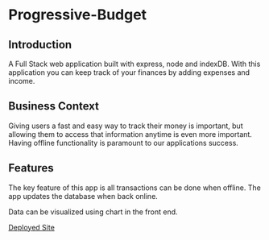 # Progressive-Budget

## Introduction

A Full Stack web application built with express, node and indexDB. With this application you can keep track of your finances by adding expenses and income.

## Business Context

Giving users a fast and easy way to track their money is important, but allowing them to access that information anytime is even more important. Having offline functionality is paramount to our applications success.

## Features

The key feature of this app is all transactions can be done when offline. The app updates the database when back online.

Data can be visualized using chart in the front end.

[Deployed Site](https://frozen-river-80711.herokuapp.com/)